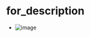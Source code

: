 # for_description  

- ![image](https://user-images.githubusercontent.com/43035817/129020088-f06b9749-203d-4c62-94a5-9b4ad6aacd56.png)
